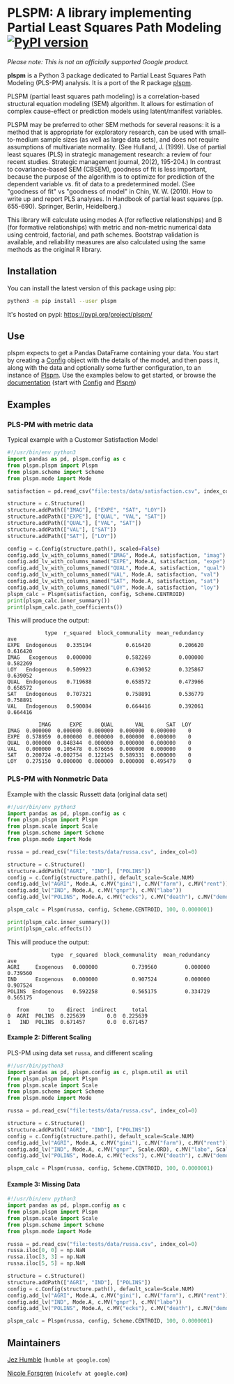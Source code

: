 # PLSPM: A library implementing Partial Least Squares Path Modeling [![PyPI version](https://badge.fury.io/py/plspm.svg)](https://badge.fury.io/py/plspm)

_Please note: This is not an officially supported Google product._

**plspm** is a Python 3 package dedicated to Partial Least Squares Path Modeling (PLS-PM) analysis. It is a port of the R package [plspm](https://github.com/gastonstat/plspm).

PLSPM (partial least squares path modeling) is a correlation-based structural equation modeling (SEM) algorithm. It allows for estimation of complex cause-effect or prediction models using latent/manifest variables. 

PLSPM may be preferred to other SEM methods for several reasons: it is a method that is appropriate for exploratory research, can be used with small-to-medium sample sizes (as well as large data sets), and does not require assumptions of multivariate normality. (See Hulland, J. (1999). Use of partial least squares (PLS) in strategic management research: a review of four recent studies. Strategic management journal, 20(2), 195-204.) In contrast to covariance-based SEM (CBSEM), goodness of fit is less important, because the purpose of the algorithm is to optimize for prediction of the dependent variable vs. fit of data to a predetermined model. (See "goodness of fit" vs "goodness of model" in Chin, W. W. (2010). How to write up and report PLS analyses. In Handbook of partial least squares (pp. 655-690). Springer, Berlin, Heidelberg.)

This library will calculate using modes A (for reflective relationships) and B (for formative relationships) with metric and non-metric numerical data using centroid, factorial, and path schemes. Bootstrap validation is available, and reliability measures are also calculated using the same methods as the original R library.

## Installation
You can install the latest version of this package using pip:

```sh
python3 -m pip install --user plspm
```

It's hosted on pypi: https://pypi.org/project/plspm/

## Use

plspm expects to get a Pandas DataFrame containing your data. You start by creating a [Config](https://plspm.readthedocs.io/en/latest/source/plspm.config.html) object with the details of the model, and then pass it, along with the data and optionally some further configuration, to an instance of [Plspm](https://plspm.readthedocs.io/en/latest/source/plspm.plspm.html). Use the examples below to get started, or browse the [documentation](https://plspm.readthedocs.io/) (start with [Config](https://plspm.readthedocs.io/en/latest/source/plspm.config.html) and [Plspm](https://plspm.readthedocs.io/en/latest/source/plspm.plspm.html))

## Examples

### PLS-PM with metric data

Typical example with a Customer Satisfaction Model

```py
#!/usr/bin/env python3
import pandas as pd, plspm.config as c
from plspm.plspm import Plspm
from plspm.scheme import Scheme
from plspm.mode import Mode

satisfaction = pd.read_csv("file:tests/data/satisfaction.csv", index_col=0)

structure = c.Structure()
structure.addPath(["IMAG"], ["EXPE", "SAT", "LOY"])
structure.addPath(["EXPE"], ["QUAL", "VAL", "SAT"])
structure.addPath(["QUAL"], ["VAL", "SAT"])
structure.addPath(["VAL"], ["SAT"])
structure.addPath(["SAT"], ["LOY"])

config = c.Config(structure.path(), scaled=False)
config.add_lv_with_columns_named("IMAG", Mode.A, satisfaction, "imag")
config.add_lv_with_columns_named("EXPE", Mode.A, satisfaction, "expe")
config.add_lv_with_columns_named("QUAL", Mode.A, satisfaction, "qual")
config.add_lv_with_columns_named("VAL", Mode.A, satisfaction, "val")
config.add_lv_with_columns_named("SAT", Mode.A, satisfaction, "sat")
config.add_lv_with_columns_named("LOY", Mode.A, satisfaction, "loy")
plspm_calc = Plspm(satisfaction, config, Scheme.CENTROID)
print(plspm_calc.inner_summary())
print(plspm_calc.path_coefficients())
```

This will produce the output:
```
            type  r_squared  block_communality  mean_redundancy       ave
EXPE  Endogenous   0.335194           0.616420         0.206620  0.616420
IMAG   Exogenous   0.000000           0.582269         0.000000  0.582269
LOY   Endogenous   0.509923           0.639052         0.325867  0.639052
QUAL  Endogenous   0.719688           0.658572         0.473966  0.658572
SAT   Endogenous   0.707321           0.758891         0.536779  0.758891
VAL   Endogenous   0.590084           0.664416         0.392061  0.664416

          IMAG      EXPE      QUAL       VAL       SAT  LOY
IMAG  0.000000  0.000000  0.000000  0.000000  0.000000    0
EXPE  0.578959  0.000000  0.000000  0.000000  0.000000    0
QUAL  0.000000  0.848344  0.000000  0.000000  0.000000    0
VAL   0.000000  0.105478  0.676656  0.000000  0.000000    0
SAT   0.200724 -0.002754  0.122145  0.589331  0.000000    0
LOY   0.275150  0.000000  0.000000  0.000000  0.495479    0
```

### PLS-PM with Nonmetric Data

Example with the classic Russett data (original data set)

```py
#!/usr/bin/env python3
import pandas as pd, plspm.config as c
from plspm.plspm import Plspm
from plspm.scale import Scale
from plspm.scheme import Scheme
from plspm.mode import Mode

russa = pd.read_csv("file:tests/data/russa.csv", index_col=0)

structure = c.Structure()
structure.addPath(["AGRI", "IND"], ["POLINS"])
config = c.Config(structure.path(), default_scale=Scale.NUM)
config.add_lv("AGRI", Mode.A, c.MV("gini"), c.MV("farm"), c.MV("rent"))
config.add_lv("IND", Mode.A, c.MV("gnpr"), c.MV("labo"))
config.add_lv("POLINS", Mode.A, c.MV("ecks"), c.MV("death"), c.MV("demo"), c.MV("inst"))

plspm_calc = Plspm(russa, config, Scheme.CENTROID, 100, 0.0000001)

print(plspm_calc.inner_summary())
print(plspm_calc.effects())
```

This will produce the output:
```
              type  r_squared  block_communality  mean_redundancy       ave
AGRI     Exogenous   0.000000           0.739560         0.000000  0.739560
IND      Exogenous   0.000000           0.907524         0.000000  0.907524
POLINS  Endogenous   0.592258           0.565175         0.334729  0.565175

   from      to    direct  indirect     total
0  AGRI  POLINS  0.225639       0.0  0.225639
1   IND  POLINS  0.671457       0.0  0.671457
```

#### Example 2: Different Scaling

PLS-PM using data set `russa`, and different scaling

```py
#!/usr/bin/python3
import pandas as pd, plspm.config as c, plspm.util as util
from plspm.plspm import Plspm
from plspm.scale import Scale
from plspm.scheme import Scheme
from plspm.mode import Mode

russa = pd.read_csv("file:tests/data/russa.csv", index_col=0)

structure = c.Structure()
structure.addPath(["AGRI", "IND"], ["POLINS"])
config = c.Config(structure.path(), default_scale=Scale.NUM)
config.add_lv("AGRI", Mode.A, c.MV("gini"), c.MV("farm"), c.MV("rent"))
config.add_lv("IND", Mode.A, c.MV("gnpr", Scale.ORD), c.MV("labo", Scale.ORD))
config.add_lv("POLINS", Mode.A, c.MV("ecks"), c.MV("death"), c.MV("demo", Scale.NOM), c.MV("inst"))

plspm_calc = Plspm(russa, config, Scheme.CENTROID, 100, 0.0000001)
```

#### Example 3: Missing Data

```py
#!/usr/bin/env python3
import pandas as pd, plspm.config as c
from plspm.plspm import Plspm
from plspm.scale import Scale
from plspm.scheme import Scheme
from plspm.mode import Mode

russa = pd.read_csv("file:tests/data/russa.csv", index_col=0)
russa.iloc[0, 0] = np.NaN
russa.iloc[3, 3] = np.NaN
russa.iloc[5, 5] = np.NaN

structure = c.Structure()
structure.addPath(["AGRI", "IND"], ["POLINS"])
config = c.Config(structure.path(), default_scale=Scale.NUM)
config.add_lv("AGRI", Mode.A, c.MV("gini"), c.MV("farm"), c.MV("rent"))
config.add_lv("IND", Mode.A, c.MV("gnpr"), c.MV("labo"))
config.add_lv("POLINS", Mode.A, c.MV("ecks"), c.MV("death"), c.MV("demo"), c.MV("inst"))

plspm_calc = Plspm(russa, config, Scheme.CENTROID, 100, 0.0000001)
```

## Maintainers

[Jez Humble](https://continuousdelivery.com/)
  (`humble at google.com`)

[Nicole Forsgren](https://nicolefv.com/)
  (`nicolefv at google.com`)
